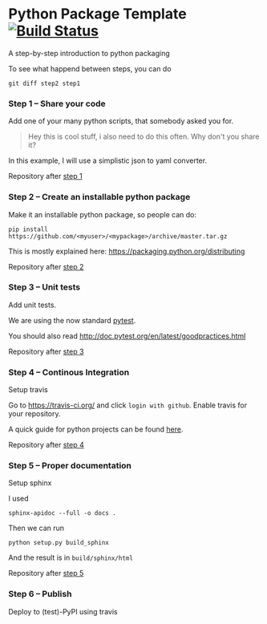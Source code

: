# Python Package Template [![Build Status](https://travis-ci.org/MaxNoe/python_package_template.svg?branch=master)](https://travis-ci.org/MaxNoe/python_package_template)
A step-by-step introduction to python packaging

To see what happend between steps, you can do
```
git diff step2 step1
```


### Step 1 – Share your code
Add one of your many python scripts, that somebody asked you for.

> Hey this is cool stuff, i also need to do this often. Why don't you share it?

In this example, I will use a simplistic json to yaml converter.

Repository after [step 1](https://github.com/MaxNoe/python_package_template/tree/step1)
### Step 2 – Create an installable python package

Make it an installable python package, so people can do:

```
pip install https://github.com/<myuser>/<mypackage>/archive/master.tar.gz
```

This is mostly explained here: https://packaging.python.org/distributing

Repository after [step 2](https://github.com/MaxNoe/python_package_template/tree/step2)

### Step 3 – Unit tests

Add unit tests.

We are using the now standard [pytest](http://doc.pytest.org/en/latest/).

You should also read http://doc.pytest.org/en/latest/goodpractices.html

Repository after [step 3](https://github.com/MaxNoe/python_package_template/tree/step3)

### Step 4 – Continous Integration

Setup travis

Go to https://travis-ci.org/ and click `login with github`.
Enable travis for your repository.

A quick guide for python projects can be found [here](https://docs.travis-ci.com/user/languages/python/).

Repository after [step 4](https://github.com/MaxNoe/python_package_template/tree/step4)

### Step 5 – Proper documentation

Setup sphinx

I used
```
sphinx-apidoc --full -o docs .
```

Then we can run
```
python setup.py build_sphinx
```
And the result is in `build/sphinx/html`

Repository after [step 5](https://github.com/MaxNoe/python_package_template/tree/step5)

### Step 6 – Publish

Deploy to (test)-PyPI using travis
